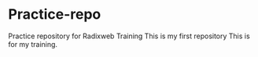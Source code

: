# Practice-repo
Practice repository for Radixweb Training
This is my first repository
This is for my training.
